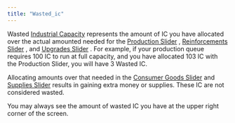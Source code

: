 ```yaml
---
title: "Wasted_ic"
---
```


Wasted [Industrial Capacity](/Industrial_Capacity "Industrial Capacity")
represents the amount of IC you have allocated over the actual amounted
needed for the [Production
Slider](/Production_Slider "Production Slider") , [Reinforcements
Slider](/index.php?title=Reinforcements_Slider&action=edit&redlink=1 "Reinforcements Slider (page does not exist)")
, and [Upgrades
Slider](/index.php?title=Upgrades_Slider&action=edit&redlink=1 "Upgrades Slider (page does not exist)")
. For example, if your production queue requires 100 IC to run at full
capacity, and you have allocated 103 IC with the Production Slider, you
will have 3 Wasted IC.

Allocating amounts over that needed in the [Consumer Goods
Slider](/Consumer_Goods_Slider "Consumer Goods Slider") and [Supplies
Slider](/index.php?title=Supplies_Slider&action=edit&redlink=1 "Supplies Slider (page does not exist)")
results in gaining extra money or supplies. These IC are not considered
wasted.

You may always see the amount of wasted IC you have at the upper right
corner of the screen.
